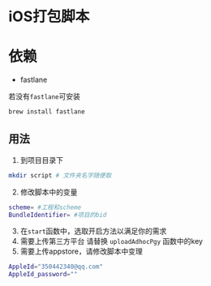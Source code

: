 # iOS打包脚本


# 依赖
- fastlane

若没有`fastlane`可安装
```sh
brew install fastlane
```

## 用法
1. 到项目目录下
```sh
mkdir script # 文件夹名字随便取
```

2. 修改脚本中的变量
```sh
scheme= #工程和scheme
BundleIdentifier= #项目的bid
```

3. 在`start`函数中，选取开启方法以满足你的需求
4. 需要上传第三方平台 请替换 `uploadAdhocPgy` 函数中的key
5. 需要上传appstore，请修改脚本中变理
```sh
AppleId="350442340@qq.com"
AppleId_password=""
```
